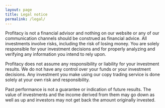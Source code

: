 ```yaml
---
layout: page
title: Legal notice
permalink: /legal/
---
```


Profitacy is not a financial advisor and nothing on our website or any of our communication channels should be construed as financial advice. All investments involve risks, including the risk of losing money. You are solely responsible for your investment decisions and for properly analyzing and verifying any information you intend to rely upon.

Profitacy does not assume any responsibility or liability for your investment results. We do not have any control over your funds or your investment decisions. Any investment you make using our copy trading service is done solely at your own risk and responsibility.

Past performance is not a guarantee or indication of future results. The value of investments and the income derived from them may go down as well as up and investors may not get back the amount originally invested.
